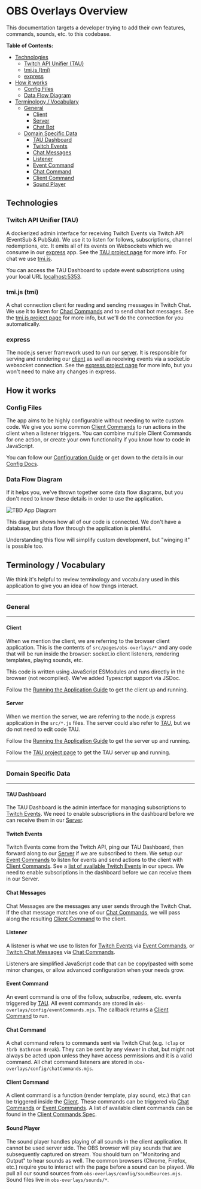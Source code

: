 # OBS Overlays Overview

This documentation targets a developer trying to add their own features, commands, sounds, etc. to this codebase.

**Table of Contents:**  
- [Technologies](#technologies)
  - [Twitch API Unifier (TAU)](#twitch-api-unifier-tau)
  - [tmi.js (tmi)](#tmijs-tmi)
  - [express](#express)
- [How it works](#how-it-works)
  - [Config Files](#config-files)
  - [Data Flow Diagram](#data-flow-diagram)
- [Terminology / Vocabulary](#terminology--vocabulary)
  - [General](#general)
    - [Client](#client)
    - [Server](#server)
    - [Chat Bot](#chat-bot)
  - [Domain Specific Data](#domain-specific-data)
    - [TAU Dashboard](#tau-dashboard)
    - [Twitch Events](#twitch-events)
    - [Chat Messages](#chat-messages)
    - [Listener](#listener)
    - [Event Command](#event-command)
    - [Chat Command](#chat-command)
    - [Client Command](#client-command)
    - [Sound Player](#sound-player)


## Technologies

### Twitch API Unifier (TAU)
A dockerized admin interface for receiving Twitch Events via Twitch API (EventSub & PubSub). We use it to listen for follows, subscriptions, channel redemptions, etc. It emits all of its events on Websockets which we consume in our [express](#express) app. See the [TAU project page](https://github.com/Team-TAU/tau) for more info. For chat we use [tmi.js](#tmijs-tmi).

You can access the TAU Dashboard to update event subscriptions using your local URL [localhost:5353](http://localhost:5353/).

### tmi.js (tmi)
A chat connection client for reading and sending messages in Twitch Chat. We use it to listen for [Chad Commands](#chat-command) and to send chat bot messages. See the [tmi.js project page](https://tmijs.com/) for more info, but we'll do the connection for you automatically.

### express
The node.js server framework used to run our [server](#server). It is responsible for serving and rendering our [client](#client) as well as receiving events via a socket.io websocket connection. See the [express project page](https://expressjs.com/) for more info, but you won't need to make any changes in express.

## How it works

### Config Files

The app aims to be highly configurable without needing to write custom code. We give you some common [Client Commands](#client-command) to run actions in the client when a listener triggers. You can combine multiple Client Commands for one action, or create your own functionality if you know how to code in JavaScript.

You can follow our [Configuration Guide](./guides.md#customization) or get down to the details in our [Config Docs](./config.md#config).

### Data Flow Diagram

If it helps you, we've thrown together some data flow diagrams, but you don't need to know these details in order to use the application.

![TBD App Diagram]()

This diagram shows how all of our code is connected. We don't have a database, but data flow through the application is plentiful.

Understanding this flow will simplify custom development, but "winging it" is possible too.

## Terminology / Vocabulary

We think it's helpful to review terminology and vocabulary used in this application to give you an idea of how things interact.

---

### General

---

#### Client
When we mention the client, we are referring to the browser client application. This is the contents of `src/pages/obs-overlays/*` and any code that will be run inside the browser: socket.io client listeners, rendering templates, playing sounds, etc.

This code is written using JavaScript ESModules and runs directly in the browser (not recompiled). We've added Typescript support via JSDoc.

Follow the [Running the Application Guide](./guides.md#running-the-application) to get the client up and running.

#### Server
When we mention the server, we are referring to the node.js express application in the `src/*.js` files. The server could also refer to [TAU](#twitch-api-unifier-tau), but we do not need to edit code TAU.

Follow the [Running the Application Guide](./guides.md#running-the-application) to get the server up and running.

Follow the [TAU project page](https://github.com/Team-TAU/tau) to get the TAU server up and running.

---

### Domain Specific Data

---

#### TAU Dashboard
The TAU Dashboard is the admin interface for managing subscriptions to [Twitch Events](#twitch-events). We need to enable subscriptions in the dashboard before we can receive them in our [Server](#server). 

#### Twitch Events
Twitch Events come from the Twitch API, ping our TAU Dashboard, then forward along to our [Server](#server) if we are subscribed to them. We setup our [Event Commands](#event-command) to listen for events and send actions to the client with [Client Commands](#client-command). See a [list of available Twitch Events](#twitch-events) in our specs. We need to enable subscriptions in the dashboard before we can receive them in our Server.

#### Chat Messages
Chat Messages are the messages any user sends through the Twitch Chat. If the chat message matches one of our [Chat Commands](#chat-command), we will pass along the resulting [Client Command](#client-command) to the client.

#### Listener
A listener is what we use to listen for [Twitch Events](#twitch-events) via [Event Commands](#event-command), or [Twitch Chat Messages]() via [Chat Commands](#chat-command).

Listeners are simplified JavaScript code that can be copy/pasted with some minor changes, or allow advanced configuration when your needs grow.

#### Event Command
An event command is one of the follow, subscribe, redeem, etc. events triggered by [TAU](#twitch-api-unifier-tau). All event commands are stored in `obs-overlays/config/eventCommands.mjs`. The callback returns a [Client Command](#client-command) to run.

#### Chat Command
A chat command refers to commands sent via Twitch Chat (e.g. `!clap` or `!brb Bathroom Break`). They can be sent by any viewer in chat, but might not always be acted upon unless they have access permissions and it is a valid command. All chat command listeners are stored in `obs-overlays/config/chatCommands.mjs`.

#### Client Command
A client command is a function (render template, play sound, etc.) that can be triggered inside the [Client](#client). These commands can be triggered via [Chat Commands](#chat-command) or [Event Commands](#event-command). A list of available client commands can be found in the [Client Commands Spec](./specs/index.md#client-commands).

#### Sound Player
The sound player handles playing of all sounds in the client application. It cannot be used server side. The OBS browser will play sounds that are subsequently captured on stream. You should turn on "Monitoring and Output" to hear sounds as well. The common browsers (Chrome, Firefox, etc.) require you to interact with the page before a sound can be played. We pull all our sound sources from `obs-overlays/config/soundSources.mjs`. Sound files live in `obs-overlays/sounds/*`.